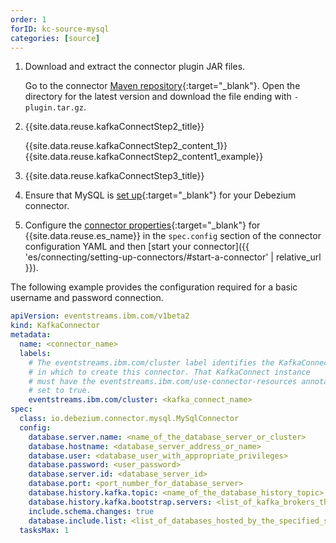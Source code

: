 ```yaml
---
order: 1
forID: kc-source-mysql
categories: [source]
---
```


1. Download and extract the connector plugin JAR files.

    Go to the connector [Maven repository](https://repo1.maven.org/maven2/io/debezium/debezium-connector-mysql){:target="_blank"}. Open the directory for the latest version and download the file ending with `-plugin.tar.gz`.


2. {{site.data.reuse.kafkaConnectStep2_title}}

    {{site.data.reuse.kafkaConnectStep2_content_1}}
    {{site.data.reuse.kafkaConnectStep2_content1_example}}

3. {{site.data.reuse.kafkaConnectStep3_title}}

4. Ensure that MySQL is [set up](https://debezium.io/documentation/reference/stable/connectors/mysql.html#setting-up-mysql){:target="_blank"} for your Debezium connector.

5. Configure the [connector properties](https://debezium.io/documentation/reference/stable/connectors/mysql.html#_required_debezium_mysql_connector_configuration_properties){:target="_blank"} for {{site.data.reuse.es_name}} in the `spec.config` section of the connector configuration YAML and then [start your connector]({{ 'es/connecting/setting-up-connectors/#start-a-connector' | relative_url }}).

The following example provides the configuration required for a basic username and password connection.

```yaml
apiVersion: eventstreams.ibm.com/v1beta2
kind: KafkaConnector
metadata:
  name: <connector_name>
  labels:
    # The eventstreams.ibm.com/cluster label identifies the KafkaConnect instance
    # in which to create this connector. That KafkaConnect instance
    # must have the eventstreams.ibm.com/use-connector-resources annotation
    # set to true.
    eventstreams.ibm.com/cluster: <kafka_connect_name>
spec:
  class: io.debezium.connector.mysql.MySqlConnector
  config:
    database.server.name: <name_of_the_database_server_or_cluster>
    database.hostname: <database_server_address_or_name>
    database.user: <database_user_with_appropriate_privileges>
    database.password: <user_password>
    database.server.id: <database_server_id>
    database.port: <port_number_for_database_server>
    database.history.kafka.topic: <name_of_the_database_history_topic>
    database.history.kafka.bootstrap.servers: <list_of_kafka_brokers_that_the_connector_uses_to_write_and_recover_DDL_statements_to_the_database_history_topic>
    include.schema.changes: true
    database.include.list: <list_of_databases_hosted_by_the_specified_server>
  tasksMax: 1
  ```
